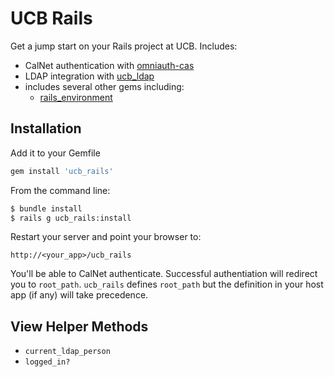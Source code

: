 # UCB Rails

Get a jump start on your Rails project at UCB.  Includes:

* CalNet authentication with [omniauth-cas](https://github.com/dlindahl/omniauth-cas)
* LDAP integration with [ucb_ldap](https://rubygems.org/gems/ucb_ldap)
* includes several other gems including:
  * [rails_environment](https://github.com/stevedowney/rails_environment)

## Installation

Add it to your Gemfile

```ruby
gem install 'ucb_rails'
```

From the command line:

```sh
$ bundle install
$ rails g ucb_rails:install
```

Restart your server and point your browser to:

```
http://<your_app>/ucb_rails
```

You'll be able to CalNet authenticate.  Successful authentiation will redirect
you to `root_path`.  `ucb_rails` defines `root_path` but the definition in your
host app (if any) will take precedence.


## View Helper Methods

* `current_ldap_person`
* `logged_in?`
 

